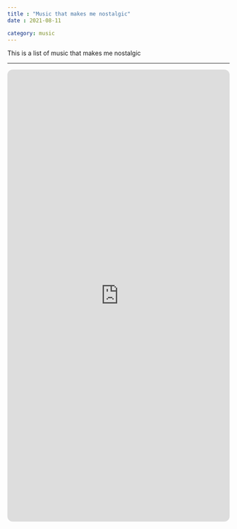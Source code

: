 ```yaml
---
title : "Music that makes me nostalgic"
date : 2021-08-11

category: music
---
```


This is a list of music that makes me nostalgic

<!-- more -->

-----------------
<iframe style="border-radius:12px" src="https://open.spotify.com/embed/playlist/3dCZcu4PFDZTNAnA4kIWw0?utm_source=generator&theme=0" width="100%" height="1024" frameBorder="0" allowfullscreen="" allow="autoplay; clipboard-write; encrypted-media; fullscreen; picture-in-picture" loading="lazy"></iframe>